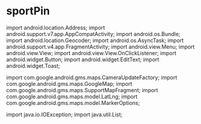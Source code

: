 # sportPin

import android.location.Address;
import android.support.v7.app.AppCompatActivity;
import android.os.Bundle;
import android.location.Geocoder;
import android.os.AsyncTask;
import android.support.v4.app.FragmentActivity;
import android.view.Menu;
import android.view.View;
import android.view.View.OnClickListener;
import android.widget.Button;
import android.widget.EditText;
import android.widget.Toast;

import com.google.android.gms.maps.CameraUpdateFactory;
import com.google.android.gms.maps.GoogleMap;
import com.google.android.gms.maps.SupportMapFragment;
import com.google.android.gms.maps.model.LatLng;
import com.google.android.gms.maps.model.MarkerOptions;

import java.io.IOException;
import java.util.List;
